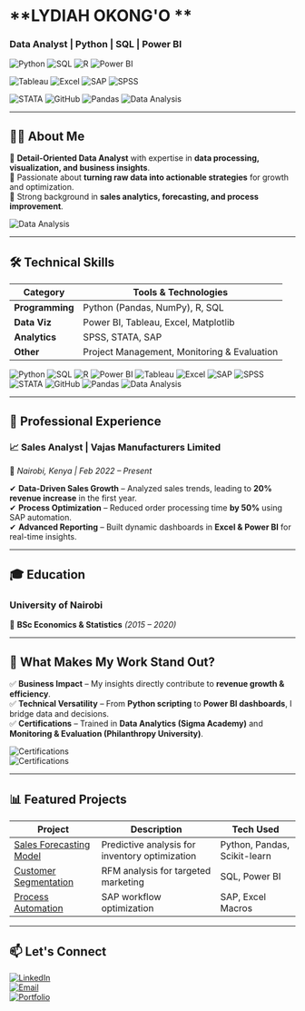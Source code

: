# **LYDIAH OKONG'O **  
### **Data Analyst | Python | SQL | Power BI**  

<div align="left">
  <!-- Custom Skills Badges Row 1 -->
  <p>
    <img src="https://img.shields.io/badge/Python-3776AB?style=for-the-badge&logo=python&logoColor=white" alt="Python"/>
    <img src="https://img.shields.io/badge/SQL-4479A1?style=for-the-badge&logo=postgresql&logoColor=white" alt="SQL"/>
    <img src="https://img.shields.io/badge/R-276DC3?style=for-the-badge&logo=r&logoColor=white" alt="R"/>
    <img src="https://img.shields.io/badge/Power_BI-F2C811?style=for-the-badge&logo=powerbi&logoColor=black" alt="Power BI"/>
  </p>
  
  <!-- Custom Skills Badges Row 2 -->
  <p>
    <img src="https://img.shields.io/badge/Tableau-E97627?style=for-the-badge&logo=tableau&logoColor=white" alt="Tableau"/>
    <img src="https://img.shields.io/badge/Excel-217346?style=for-the-badge&logo=microsoftexcel&logoColor=white" alt="Excel"/>
    <img src="https://img.shields.io/badge/SAP-0FAAFF?style=for-the-badge&logo=sap&logoColor=white" alt="SAP"/>
    <img src="https://img.shields.io/badge/SPSS-CC0000?style=for-the-badge&logo=ibm&logoColor=white" alt="SPSS"/>
  </p>
  
  <!-- Custom Skills Badges Row 3 -->
  <p>
    <img src="https://img.shields.io/badge/STATA-1E4F8B?style=for-the-badge&logo=stata&logoColor=white" alt="STATA"/>
    <img src="https://custom-icon-badges.demolab.com/badge/GitHub-181717.svg?style=for-the-badge&logo=github&logoColor=white" alt="GitHub"/>
    <img src="https://img.shields.io/badge/Pandas-150458?style=for-the-badge&logo=pandas&logoColor=white" alt="Pandas"/>
    <img src="https://img.shields.io/badge/Data_Analysis-FF6B00?style=for-the-badge&logo=databricks&logoColor=white" alt="Data Analysis"/>
  </p>
</div>
 

---  

## **👩‍💻 About Me**  
🔹 **Detail-Oriented Data Analyst** with expertise in **data processing, visualization, and business insights**.  
🔹 Passionate about **turning raw data into actionable strategies** for growth and optimization.  
🔹 Strong background in **sales analytics, forecasting, and process improvement**.  

![Data Analysis](https://media.giphy.com/media/LMcB8XospGZO8UQq87/giphy.gif)  

---  

## **🛠️ Technical Skills**  

| **Category**       | **Tools & Technologies** |  
|--------------------|--------------------------|  
| **Programming**    | Python (Pandas, NumPy), R, SQL |  
| **Data Viz**       | Power BI, Tableau, Excel, Matplotlib |  
| **Analytics**      | SPSS, STATA, SAP |  
| **Other**         | Project Management, Monitoring & Evaluation |  
<p>
    <img src="https://img.shields.io/badge/Python-3776AB?style=for-the-badge&logo=python&logoColor=white" alt="Python"/>
    <img src="https://img.shields.io/badge/SQL-4479A1?style=for-the-badge&logo=postgresql&logoColor=white" alt="SQL"/>
    <img src="https://img.shields.io/badge/R-276DC3?style=for-the-badge&logo=r&logoColor=white" alt="R"/>
    <img src="https://img.shields.io/badge/Power_BI-F2C811?style=for-the-badge&logo=powerbi&logoColor=black" alt="Power BI"/>
   <img src="https://img.shields.io/badge/Tableau-E97627?style=for-the-badge&logo=tableau&logoColor=white" alt="Tableau"/>
    <img src="https://img.shields.io/badge/Excel-217346?style=for-the-badge&logo=microsoftexcel&logoColor=white" alt="Excel"/>
    <img src="https://img.shields.io/badge/SAP-0FAAFF?style=for-the-badge&logo=sap&logoColor=white" alt="SAP"/>
    <img src="https://img.shields.io/badge/SPSS-CC0000?style=for-the-badge&logo=ibm&logoColor=white" alt="SPSS"/>
   <img src="https://img.shields.io/badge/STATA-1E4F8B?style=for-the-badge&logo=stata&logoColor=white" alt="STATA"/>
    <img src="https://custom-icon-badges.demolab.com/badge/GitHub-181717.svg?style=for-the-badge&logo=github&logoColor=white" alt="GitHub"/>
    <img src="https://img.shields.io/badge/Pandas-150458?style=for-the-badge&logo=pandas&logoColor=white" alt="Pandas"/>
    <img src="https://img.shields.io/badge/Data_Analysis-FF6B00?style=for-the-badge&logo=databricks&logoColor=white" alt="Data Analysis"/>
  </p>

---  

## **💼 Professional Experience**  

### **📈 Sales Analyst | Vajas Manufacturers Limited**  
📍 *Nairobi, Kenya | Feb 2022 – Present*  

✔ **Data-Driven Sales Growth** – Analyzed sales trends, leading to **20% revenue increase** in the first year.  
✔ **Process Optimization** – Reduced order processing time **by 50%** using SAP automation.  
✔ **Advanced Reporting** – Built dynamic dashboards in **Excel & Power BI** for real-time insights.  

---  

## **🎓 Education**  
### **University of Nairobi**  
📖 **BSc Economics & Statistics** *(2015 – 2020)*  

---  

## **🚀 What Makes My Work Stand Out?**  

✅ **Business Impact** – My insights directly contribute to **revenue growth & efficiency**.  
✅ **Technical Versatility** – From **Python scripting** to **Power BI dashboards**, I bridge data and decisions.  
✅ **Certifications** – Trained in **Data Analytics (Sigma Academy)** and **Monitoring & Evaluation (Philanthropy University)**.  

![Certifications](https://img.shields.io/badge/Data_Analytics-Sigma_Academy-blue)  
![Certifications](https://img.shields.io/badge/M&E-Philanthropy_University-green)  

---  

## **📊 Featured Projects**  

| **Project** | **Description** | **Tech Used** |  
|------------|----------------|--------------|  
| [Sales Forecasting Model](#) | Predictive analysis for inventory optimization | Python, Pandas, Scikit-learn |  
| [Customer Segmentation](#) | RFM analysis for targeted marketing | SQL, Power BI |  
| [Process Automation](#) | SAP workflow optimization | SAP, Excel Macros |  

---  

## **📫 Let's Connect**  

[![LinkedIn](https://img.shields.io/badge/LinkedIn-Connect-blue?style=for-the-badge&logo=linkedin)](https://linkedin.com/in/yourprofile)  
[![Email](https://img.shields.io/badge/Email-Contact%20Me-red?style=for-the-badge&logo=gmail)](mailto:lydiahaokongo@gmail.com)  
[![Portfolio](https://img.shields.io/badge/Portfolio-Visit%20My%20Work-green?style=for-the-badge&logo=google-chrome)](https://yourportfolio.com)  
